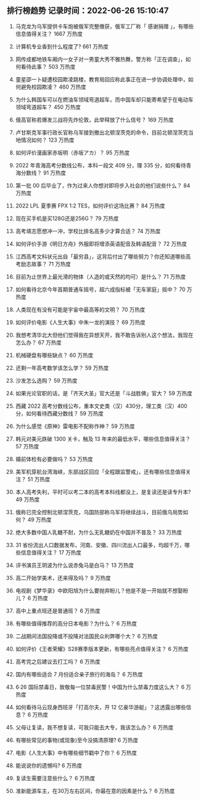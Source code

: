 
## 排行榜趋势 记录时间：2022-06-26 15:10:47
  
  1. 马克龙为乌军提供卡车炮被俄军完整缴获，俄军工厂称「 感谢捐赠 」，有哪些信息值得关注？ 1667 万热度
    
  2. 计算机专业香到什么程度了? 661 万热度
    
  3. 网传成都地铁车厢内一女子对一男童大秀不雅热舞，警方称「正在调查」，如何看待此事？ 503 万热度
    
  4. 童星邵一卜疑遭校园欺凌跳楼，教育局回应称此事正在进一步协调处理中，如何避免校园欺凌？ 460 万热度
    
  5. 为什么韩国车可以在燃油车领域弯道超车，而中国车却只能寄希望于在电动车领域弯道超车？ 450 万热度
    
  6. 俄高官称若爆发三战将先炸伦敦，此举释放了什么信号？ 169 万热度
    
  7. 卢甘斯克军事行政长官称乌军接到撤出北顿涅茨克的命令，目前北顿涅茨克当地情况如何？ 123 万热度
    
  8. 如何评价漫画家赤坂明（赤坂アカ）？ 95 万热度
    
  9. 2022 年青海高考分数线公布，本科一段文 409 分，理 335 分，如何看待青海分数线？ 91 万热度
    
  10. 第一批 00 后毕业了，作为过来人你想对即将步入社会的他们说些什么？ 84 万热度
    
  11. 2022 LPL 夏季赛 FPX 1:2 TES，如何评价这场比赛？ 84 万热度
    
  12. 现在买手机是买128G还是256G？ 79 万热度
    
  13. 高考填志愿想冲一冲，学校比排名高多少才算合适？ 74 万热度
    
  14. 如何评价手游《明日方舟》外服即将增添英语配音及韩语配音？ 72 万热度
    
  15. 江西高考文科状元出自「最穷县」，这背后付出了哪些努力？你还知道哪些高考励志故事？ 71 万热度
    
  16. 目前为止世界上最光滑的物体（人造的或天然的均可）是什么？ 71 万热度
    
  17. 如何看待北京今年首期普通车摇号，超六成指标被「无车家庭」摇中？ 70 万热度
    
  18. 人类现在有没有可能是宇宙中最高等的文明？ 70 万热度
    
  19. 如何评价电影《人生大事》中朱一龙的演技？ 69 万热度
    
  20. 我想考清华北大但他们觉得我在异想天开，我不敢告诉别人这个想法，我现在怎么办？ 67 万热度
    
  21. 机械硬盘有哪些缺点？ 60 万热度
    
  22. 还剩一年高考数学该怎么学？ 59 万热度
    
  23. 沙发怎么选购？ 59 万热度
    
  24. 如果光论官职的话，是「齐天大圣」官大还是「斗战胜佛」官大？ 59 万热度
    
  25. 西藏 2022 高考分数线公布，重本文史类（汉）430分，理工类（汉）400分，如何看待西藏分数线？ 59 万热度
    
  26. 为什么感觉《原神》雷电影不配称作神？ 59 万热度
    
  27. 韩元对美元跌破 1300 关卡，触及 13 年来的最低水平，哪些信息值得关注？ 57 万热度
    
  28. 婚前体检有必要做吗？ 53 万热度
    
  29. 美军机穿航台湾海峡，东部战区回应「全程跟监警戒」，还有哪些信息值得关注？ 51 万热度
    
  30. 本人高考失利，平时可以考二本的高考本科线都没上，是复读还是读专升本? 49 万热度
    
  31. 俄称已完全控制北顿涅茨克，乌国防部称乌军将继续战斗，目前俄乌局势如何？ 49 万热度
    
  32. 绝大多数中国人乳糖不耐，为什么无乳糖奶在中国并不普及？ 33 万热度
    
  33. 31 省份流出人口数据发布，河南、安徽、四川流出人口最多，均超千万，哪些信息值得关注？ 17 万热度
    
  34. 评书演员王玥波为什么说赤兔马是白马？ 13 万热度
    
  35. 高二开始学美术，还来得及吗？ 9 万热度
    
  36. 电视剧《梦华录》中欧阳旭为什么要抛弃盼儿？他是不是一开始就不想娶盼儿？ 6 万热度
    
  37. 高中上重点班还是普通班？ 6 万热度
    
  38. 有哪些值得推荐的高分日本电影？为什么？ 6 万热度
    
  39. 二战期间法国投降或不投降对法国民众利弊哪个大？ 6 万热度
    
  40. 如何评价《王者荣耀》S28赛季版本更新，有哪些亮点值得关注？ 6 万热度
    
  41. 高考完之后建议去打工吗？ 6 万热度
    
  42. 国内有哪些适合 7 月份适合亲子旅行的海岛？ 6 万热度
    
  43. 6·26 国际禁毒日，致敬每一位禁毒民警！中国为什么禁毒力度这么大？ 6 万热度
    
  44. 如何看待马云现身西班牙「打高尔夫，开 12 亿豪华游艇」？这透露出哪些信息？ 6 万热度
    
  45. 父母让复读，我不想复读，可我只能去大专，我该怎么办？ 6 万热度
    
  46. 有哪些常见的事物(或现象)至今没搞清原理? 6 万热度
    
  47. 电影《人生大事》中有哪些细节戳中了你？ 6 万热度
    
  48. 能说说你的遗憾吗? 6 万热度
    
  49. 复读生需要注意些什么？ 6 万热度
    
  50. 准新能源车主，在30万左右区间，你最在意的因素是什么？ 6 万热度
    